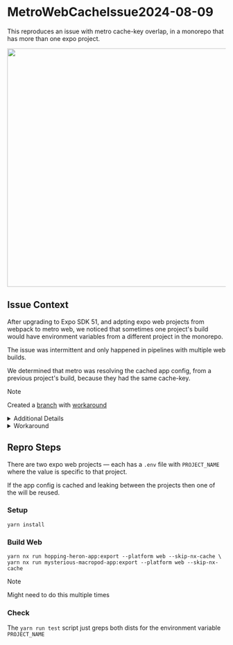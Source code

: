 # MetroWebCacheIssue2024-08-09

This reproduces an issue with metro cache-key overlap, in a monorepo that has more than one expo project.

<img src=https://github.com/user-attachments/assets/25f92939-1269-4f01-9dfb-694bdc9f5225 width=550 />

## Issue Context

After upgrading to Expo SDK 51, and adpting expo web projects from webpack to metro web, we noticed that sometimes one project's build would have environment variables from a different project in the monorepo.

The issue was intermittent and only happened in pipelines with multiple web builds.

We determined that metro was resolving the cached app config, from a previous project's build, because they had the same cache-key.

> [!NOTE]
> Created a [branch](https://github.com/leggomuhgreggo/metro-web-cache-issue-2024-08-09/tree/workaround) with [workaround](https://github.com/leggomuhgreggo/metro-web-cache-issue-2024-08-09/commit/cad28e485f611cfdc0e6ec752aa98315a3a14c91)

<details>
  <summary>Additional Details</summary>

## Issue Context

After upgrading to Expo SDK 51, and adpting expo web projects from webpack to metro web, we noticed that sometimes one project's build would have environment variables from a different project in the monorepo.

The issue was intermittent and only happened in pipelines with multiple web builds.

We determined that metro was resolving the cached app config, from a previous project's build, because they had the same cache-key.

## Findings

NOTE: I am not an expert.

When metro is building it compiles and caches modules

> [cacheStores](https://metrobundler.dev/docs/configuration#cachestores) - When Metro needs to transform a module, it first computes a machine-independent cache key for that file, and uses it to try to read from each of the stores in order.

The cache keys for these modules seems to be computed by hashing the project's `metro.config.js` [[code](https://github.com/expo/expo/blob/43a79fb63c909e4770b22c0eae0b8b6a82b8a97a/packages/%40expo/metro-config/src/transform-worker/metro-transform-worker.ts#L737-L758)]

In a monorepo with multiple expo projects, all using identical `metro.config.js` files, this can result in the same cache key being used for multiple projects, which can lead to cache pollution.

For example, if a given pipeline included multiple expo web builds, then whichever project went first would be cached, and subsequent projects would resolve the first project's cached module assets.

In addition to build (expo export) this appears to also be happening when running the dev server.

</details>

<details>
  <summary>Workaround</summary>

### Workaround

If you edit the `metro.config.js` files so that each projects is differentiated, this appears to be sufficient to individualizing the cache keys, avoiding config.

For exampe this works, even though it'd be the same for each project, it differentiates when the `metro.config.js` file is compiled.

```js
const { getDefaultConfig } = require('expo/metro-config');

const config = getDefaultConfig(__dirname);

// differentiate metro cache between projects, see: https://metrobundler.dev/docs/configuration#cacheversion
config.cacheVersion = require('./project.json').name;

module.exports = config;
```

But I think even just adding a random key works too

```js
const { getDefaultConfig } = require('expo/metro-config');

const config = getDefaultConfig(__dirname);

config.projectNameCacheKey = 'my project name';

module.exports = config;
```

</details>

## Repro Steps

There are two expo web projects — each has a `.env` file with `PROJECT_NAME` where the value is specific to that project.

If the app config is cached and leaking between the projects then one of the will be reused.

### Setup

```
yarn install
```

### Build Web

```
yarn nx run hopping-heron-app:export --platform web --skip-nx-cache \
yarn nx run mysterious-macropod-app:export --platform web --skip-nx-cache
```

> [!NOTE]
> Might need to do this multiple times

### Check

The `yarn run test` script just greps both dists for the environment variable `PROJECT_NAME`
